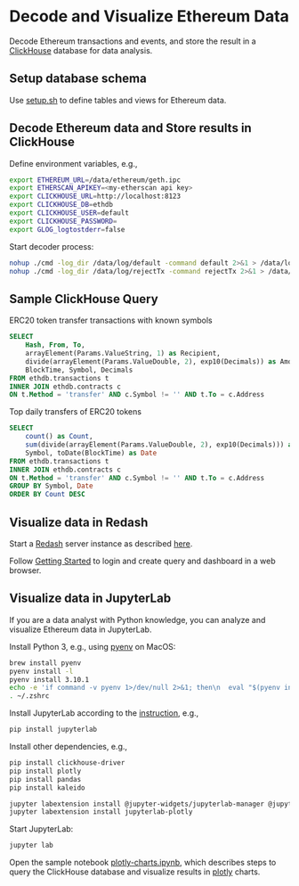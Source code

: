 # Decode and Visualize Ethereum Data

Decode Ethereum transactions and events, and store the result in a [ClickHouse](https://clickhouse.com/docs/en/) database for data analysis.

## Setup database schema

Use [setup.sh](./store/setup.sh) to define tables and views for Ethereum data.

## Decode Ethereum data and Store results in ClickHouse

Define environment variables, e.g.,

```sh
export ETHEREUM_URL=/data/ethereum/geth.ipc
export ETHERSCAN_APIKEY=<my-etherscan api key>
export CLICKHOUSE_URL=http://localhost:8123
export CLICKHOUSE_DB=ethdb
export CLICKHOUSE_USER=default
export CLICKHOUSE_PASSWORD=
export GLOG_logtostderr=false
```

Start decoder process:

```sh
nohup ./cmd -log_dir /data/log/default -command default 2>&1 > /data/log/nohup.out &
nohup ./cmd -log_dir /data/log/rejectTx -command rejectTx 2>&1 > /data/log/nohup2.out &
```

## Sample ClickHouse Query

ERC20 token transfer transactions with known symbols

```sql
SELECT 
    Hash, From, To, 
    arrayElement(Params.ValueString, 1) as Recipient, 
    divide(arrayElement(Params.ValueDouble, 2), exp10(Decimals)) as Amount, 
    BlockTime, Symbol, Decimals 
FROM ethdb.transactions t 
INNER JOIN ethdb.contracts c 
ON t.Method = 'transfer' AND c.Symbol != '' AND t.To = c.Address
```

Top daily transfers of ERC20 tokens

```sql
SELECT 
    count() as Count, 
    sum(divide(arrayElement(Params.ValueDouble, 2), exp10(Decimals))) as Amount, 
    Symbol, toDate(BlockTime) as Date 
FROM ethdb.transactions t 
INNER JOIN ethdb.contracts c 
ON t.Method = 'transfer' AND c.Symbol != '' AND t.To = c.Address 
GROUP BY Symbol, Date 
ORDER BY Count DESC
```

## Visualize data in Redash

Start a [Redash](https://redash.io/product/) server instance as described [here](https://redash.io/help/open-source/setup).

Follow [Getting Started](https://redash.io/help/user-guide/getting-started) to login and create query and dashboard in a web browser.

## Visualize data in JupyterLab

If you are a data analyst with Python knowledge, you can analyze and visualize Ethereum data in JupyterLab.

Install Python 3, e.g., using [pyenv](https://github.com/pyenv/pyenv) on MacOS:

```sh
brew install pyenv
pyenv install -l
pyenv install 3.10.1
echo -e 'if command -v pyenv 1>/dev/null 2>&1; then\n  eval "$(pyenv init --path)"\nfi' >> ~/.zshrc
. ~/.zshrc
```

Install JupyterLab according to the [instruction](https://jupyterlab.readthedocs.io/en/stable/getting_started/installation.html), e.g.,

```sh
pip install jupyterlab
```

Install other dependencies, e.g.,

```sh
pip install clickhouse-driver
pip install plotly
pip install pandas
pip install kaleido

jupyter labextension install @jupyter-widgets/jupyterlab-manager @jupyterlab/geojson-extension
jupyter labextension install jupyterlab-plotly
```

Start JupyterLab:

```sh
jupyter lab
```

Open the sample notebook [plotly-charts.ipynb](./plotly-charts.ipynb), which describes steps to query the ClickHouse database and visualize results in [plotly](https://plotly.com/python/getting-started/#overview) charts.